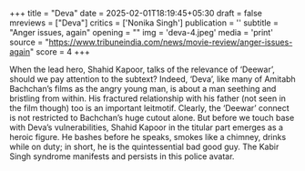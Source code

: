 +++
title = "Deva"
date = 2025-02-01T18:19:45+05:30
draft = false
mreviews = ["Deva"]
critics = ['Nonika Singh']
publication = ''
subtitle = "Anger issues, again"
opening = ""
img = 'deva-4.jpeg'
media = 'print'
source = "https://www.tribuneindia.com/news/movie-review/anger-issues-again"
score = 4
+++

When the lead hero, Shahid Kapoor, talks of the relevance of ‘Deewar’, should we pay attention to the subtext? Indeed, ‘Deva’, like many of Amitabh Bachchan’s films as the angry young man, is about a man seething and bristling from within. His fractured relationship with his father (not seen in the film though) too is an important leitmotif. Clearly, the ‘Deewar’ connect is not restricted to Bachchan’s huge cutout alone. But before we touch base with Deva’s vulnerabilities, Shahid Kapoor in the titular part emerges as a heroic figure. He bashes before he speaks, smokes like a chimney, drinks while on duty; in short, he is the quintessential bad good guy. The Kabir Singh syndrome manifests and persists in this police avatar.
